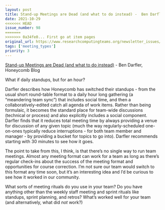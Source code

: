 ```yaml
---
layout: post
title: Stand-up Meetings are Dead (and what to do instead) -  Ben Darfler, Honeycomb Blog
date: 2021-10-29
<<<<<<< HEAD
issue_number: 98
=======
>>>>>>> 0a34fe0... First go at item pages
original_url: https://www.researchcomputingteams.org/newsletter_issues/0098
tags: ['meeting_types']
priority: 3
---
```


<!-- markdownlint-disable MD033 -->
<!-- markdownlint-disable MD041 -->
<!-- markdownlint-disable MD049 -->

[Stand-up Meetings are Dead (and what to do instead)](https://www.honeycomb.io/blog/standup-meetings-are-dead/) -  Ben Darfler, Honeycomb Blog

What if daily standups, but for an hour?

Darfler describes how Honeycomb has switched their standups - from the usual short round-table format to a daily hour long gathering (a “meandering team sync”) that includes social time, and then a collaboratively-edited catch all agenda of work items.  Rather than being formulaic, it becomes the standard place for team-wide discussions (technical or process) and also explicitly includes a social component.  Darfler finds that it reduces total meeting time by always providing a venue for discussion of any given topic (much the way regularly-scheduled one-on-ones typically reduce interruptions - for both team member and manager - by providing a bucket for topics to go into).   Darfler recommends starting with 30 minutes to see how it goes.

The point to take from this, I think, is that there’s no single way to run team meetings.  Almost any meeting format can work for a team as long as there’s regular check-ins about the success of the meeting format and opportunities for course correction.  I’m not sure our team would switch to this format any time soon, but it’s an interesting idea and I’d be curious to see how it worked in our community.

What sorts of meeting rituals do you use in your team?  Do  you have anything other than the weekly staff meeting and sprint rituals like standups, sprint planning, and retros?  What’s worked well for your team (and alternatively, what did *not* work?)
